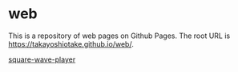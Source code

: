 # web

This is a repository of web pages on Github Pages. The root URL is https://takayoshiotake.github.io/web/.

[square-wave-player](./square-wave-player/)
